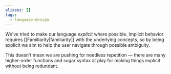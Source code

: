 ```yaml
---
aliases: []
tags:
  - language-design
---
```

We've tried to make our language *explicit* where possible. Implicit behavior requires [[Familiarity|familiarity]] with the underlying concepts, so by being explicit we aim to help the user navigate through possible ambiguity.

This doesn't mean we are pushing for needless repetition — there are many higher-order functions and sugar syntax at play for making things explicit without being redundant.